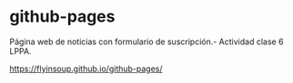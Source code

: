 # github-pages

Página web de noticias con formulario de suscripción.-
Actividad clase 6 LPPA.

https://flyinsoup.github.io/github-pages/